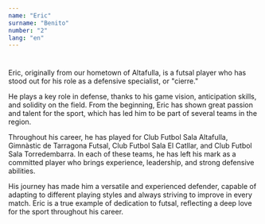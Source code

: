 ```yaml
---
name: "Eric"
surname: "Benito"
number: "2"
lang: "en"
---
```


#

Eric, originally from our hometown of Altafulla, is a futsal player who has stood out for his role as a defensive specialist, or "cierre."

He plays a key role in defense, thanks to his game vision, anticipation skills, and solidity on the field. From the beginning, Eric has shown great passion and talent for the sport, which has led him to be part of several teams in the region.

Throughout his career, he has played for Club Futbol Sala Altafulla, Gimnàstic de Tarragona Futsal, Club Futbol Sala El Catllar, and Club Futbol Sala Torredembarra. In each of these teams, he has left his mark as a committed player who brings experience, leadership, and strong defensive abilities.

His journey has made him a versatile and experienced defender, capable of adapting to different playing styles and always striving to improve in every match. Eric is a true example of dedication to futsal, reflecting a deep love for the sport throughout his career.
